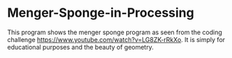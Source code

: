 # Menger-Sponge-in-Processing

This program shows the menger sponge program as seen from the coding challenge https://www.youtube.com/watch?v=LG8ZK-rRkXo.
It is simply for educational purposes and the beauty of geometry.
